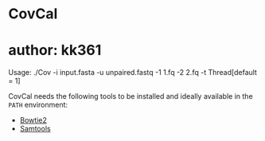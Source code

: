 # CovCal
# author: kk361

Usage: 
	./Cov -i input.fasta -u unpaired.fastq -1 1.fq -2 2.fq -t Thread[default = 1]
	
CovCal  needs the following tools to be installed and ideally available in the `PATH` environment:
* [Bowtie2](http://bowtie-bio.sourceforge.net/bowtie2/) 
* [Samtools](http://www.htslib.org/)
